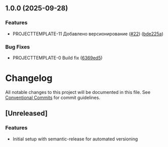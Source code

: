 ## 1.0.0 (2025-09-28)

### Features

- PROJECTTEMPLATE-11 Добавлено версионирование ([#22](https://github.com/NewYorkStyle/project-template-front/issues/22)) ([bde225a](https://github.com/NewYorkStyle/project-template-front/commit/bde225a50b75087057e22cdcf46689b083529cb5))

### Bug Fixes

- PROJECTTEMPLATE-0 Build fix ([6369ed5](https://github.com/NewYorkStyle/project-template-front/commit/6369ed56f04bbf160f52deb53d0e0dab6558b74f))

# Changelog

All notable changes to this project will be documented in this file. See [Conventional Commits](https://conventionalcommits.org) for commit guidelines.

## [Unreleased]

### Features

- Initial setup with semantic-release for automated versioning
